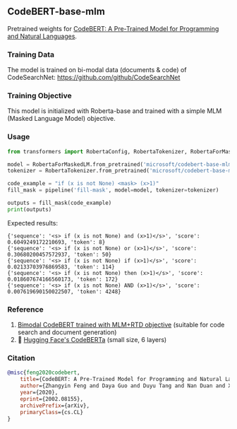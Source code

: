 ## CodeBERT-base-mlm
Pretrained weights for [CodeBERT: A Pre-Trained Model for Programming and Natural Languages](https://arxiv.org/abs/2002.08155).

### Training Data
The model is trained on bi-modal data (documents & code) of CodeSearchNet: https://github.com/github/CodeSearchNet

### Training Objective
This model is initialized with Roberta-base and trained with a simple MLM (Masked Language Model) objective.

### Usage
```python
from transformers import RobertaConfig, RobertaTokenizer, RobertaForMaskedLM, pipeline

model = RobertaForMaskedLM.from_pretrained('microsoft/codebert-base-mlm')
tokenizer = RobertaTokenizer.from_pretrained('microsoft/codebert-base-mlm')

code_example = "if (x is not None) <mask> (x>1)"
fill_mask = pipeline('fill-mask', model=model, tokenizer=tokenizer)

outputs = fill_mask(code_example)
print(outputs)
```
Expected results:
```
{'sequence': '<s> if (x is not None) and (x>1)</s>', 'score': 0.6049249172210693, 'token': 8}
{'sequence': '<s> if (x is not None) or (x>1)</s>', 'score': 0.30680200457572937, 'token': 50}
{'sequence': '<s> if (x is not None) if (x>1)</s>', 'score': 0.02133703976869583, 'token': 114}
{'sequence': '<s> if (x is not None) then (x>1)</s>', 'score': 0.018607674166560173, 'token': 172}
{'sequence': '<s> if (x is not None) AND (x>1)</s>', 'score': 0.007619690150022507, 'token': 4248}
```

### Reference
1. [Bimodal CodeBERT trained with MLM+RTD objective](https://huggingface.co/microsoft/codebert-base) (suitable for code search and document generation)
2. 🤗 [Hugging Face's CodeBERTa](https://huggingface.co/huggingface/CodeBERTa-small-v1) (small size, 6 layers)

### Citation
```bibtex
@misc{feng2020codebert,
    title={CodeBERT: A Pre-Trained Model for Programming and Natural Languages},
    author={Zhangyin Feng and Daya Guo and Duyu Tang and Nan Duan and Xiaocheng Feng and Ming Gong and Linjun Shou and Bing Qin and Ting Liu and Daxin Jiang and Ming Zhou},
    year={2020},
    eprint={2002.08155},
    archivePrefix={arXiv},
    primaryClass={cs.CL}
}
```
